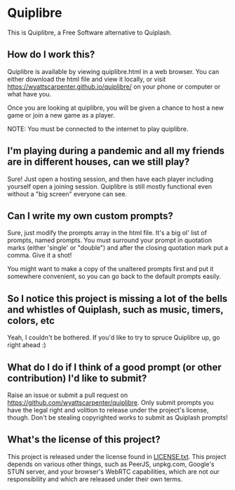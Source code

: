 Quiplibre
=========

This is Quiplibre, a Free Software alternative to Quiplash.

## How do I work this?
Quiplibre is available by viewing quiplibre.html in a web browser. You can either download the html file and view it locally, or visit https://wyattscarpenter.github.io/quiplibre/ on your phone or computer or what have you.

Once you are looking at quiplibre, you will be given a chance to host a new game or join a new game as a player.

NOTE: You must be connected to the internet to play quiplibre.

## I'm playing during a pandemic and all my friends are in different houses, can we still play?

Sure! Just open a hosting session, and then have each player including yourself open a joining session. Quiplibre is still mostly functional even without a "big screen" everyone can see.

## Can I write my own custom prompts?
Sure, just modify the prompts array in the html file. It's a big ol' list of prompts, named prompts. You must surround your prompt in quotation marks (either 'single' or "double") and after the closing quotation mark put a comma. Give it a shot!

You might want to make a copy of the unaltered prompts first and put it somewhere convenient, so you can go back to the default prompts easily.

## So I notice this project is missing a lot of the bells and whistles of Quiplash, such as music, timers, colors, etc
Yeah, I couldn't be bothered. If you'd like to try to spruce Quiplibre up, go right ahead :)

## What do I do if I think of a good prompt (or other contribution) I'd like to submit?
Raise an issue or submit a pull request on https://github.com/wyattscarpenter/quiplibre. Only submit prompts you have the legal right and volition to release under the project's license, though. Don't be stealing copyrighted works to submit as Quiplash prompts!

## What's the license of this project?
This project is released under the license found in [LICENSE.txt](LICENSE.txt). This project depends on various other things, such as PeerJS, unpkg.com, Google's STUN server, and your browser's WebRTC capabilities, which are not our responsibility and which are released under their own terms.
